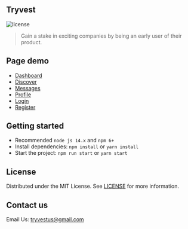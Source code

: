 ## Tryvest


![license](https://img.shields.io/badge/license-MIT-blue.svg)

> Gain a stake in exciting companies by being an early user of their product.



## Page demo

- [Dashboard]()
- [Discover]()
- [Messages]()
- [Profile]()
- [Login]()
- [Register]()

## Getting started

- Recommended `node js 14.x` and `npm 6+`
- Install dependencies: `npm install` or `yarn install`
- Start the project: `npm run start` or `yarn start`

## License

Distributed under the MIT License. See [LICENSE](https://github.com/minimal-ui-kit/minimal.free/blob/main/LICENSE.md) for more information.

## Contact us

Email Us: tryvestus@gmail.com
